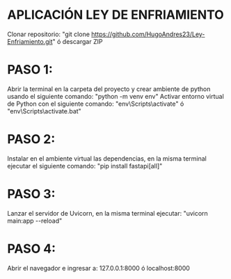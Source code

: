 # APLICACIÓN LEY DE ENFRIAMIENTO
Clonar repositorio: "git clone https://github.com/HugoAndres23/Ley-Enfriamiento.git" ó descargar ZIP

# PASO 1:
Abrir la terminal en la carpeta del proyecto y crear ambiente de python usando el siguiente comando: "python -m venv env"
Activar entorno virtual de Python con el siguiente comando: "env\Scripts\activate" ó "env\Scripts\activate.bat"

# PASO 2:
Instalar en el ambiente virtual las dependencias, en la misma terminal ejecutar el siguiente comando: "pip install fastapi[all]"

# PASO 3:
Lanzar el servidor de Uvicorn, en la misma terminal ejecutar: "uvicorn main:app --reload"

# PASO 4:
Abrir el navegador e ingresar a: 127.0.0.1:8000 ó localhost:8000